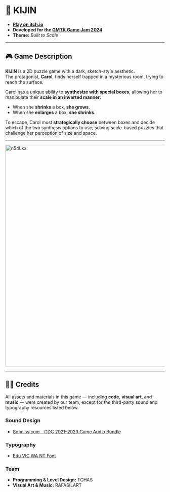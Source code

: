 # 🧩 KIJIN

- **[Play on itch.io](https://tchas.itch.io/kijin)**  
- **Developed for the [GMTK Game Jam 2024](https://itch.io/jam/gmtk-2024)**  
- **Theme:** *Built to Scale*

---

## 🎮 Game Description

**KIJIN** is a 2D puzzle game with a dark, sketch-style aesthetic.  
The protagonist, **Carol**, finds herself trapped in a mysterious room, trying to reach the surface.

Carol has a unique ability to **synthesize with special boxes**, allowing her to manipulate their **scale in an inverted manner**:
- When she **shrinks** a box, **she grows**.  
- When she **enlarges** a box, **she shrinks**.

To escape, Carol must **strategically choose** between boxes and decide which of the two synthesis options to use, solving scale-based puzzles that challenge her perception of size and space.

---

<img width="700" height="700" alt="n54Lkx" src="https://github.com/user-attachments/assets/b663020e-6333-45b9-b99a-b625fdf9f15b" />

---

## 👩‍💻 Credits

All assets and materials in this game — including **code**, **visual art**, and **music** — were created by our team, except for the third-party sound and typography resources listed below.

### Sound Design  
- [Sonniss.com - GDC 2021–2023 Game Audio Bundle](https://gamesounds.xyz/?dir=Sonniss.com%20-%20GDC%202021-2023%20-%20Game%20Audio)

### Typography  
- [Edu VIC WA NT Font](https://fonts.google.com/specimen/Edu+VIC+WA+NT+Beginner)

### Team  
- **Programming & Level Design:** TCHAS  
- **Visual Art & Music:** RAFASILART  
